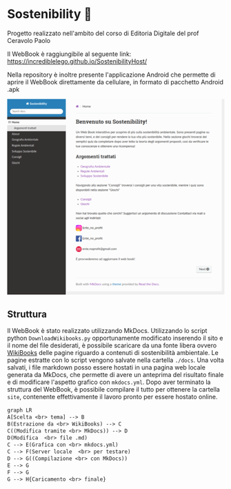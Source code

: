 # Sostenibility 🍃

Progetto realizzato nell'ambito del corso di Editoria Digitale del prof Ceravolo Paolo

Il WebBook è raggiungibile al seguente link: https://incrediblelego.github.io/SostenibilityHost/

Nella repository è inoltre presente l'applicazione Android che permette di aprire il WebBook direttamente da cellulare, in formato di pacchetto Android .apk

![Sostenibility](./my-project/docs/img/assets/sostenibility.png)

## Struttura

Il WebBook è stato realizzato utilizzando MkDocs. Utilizzando lo script python `DownloadWikibooks.py` opportunamente modificato inserendo il sito e il nome del file desiderati, è possibile scaricare da una fonte libera ovvero [WikiBooks](https://it.wikibooks.org/wiki/Pagina_principale) delle pagine riguardo a contenuti di sostenibilità ambientale. Le pagine estratte con lo script vengono salvate nella cartella `./docs`. Una volta salvati, i file markdown posso essere hostati in una pagina web locale generata da MkDocs, che permette di avere un anteprima del risultato finale e di modificare l'aspetto grafico con `mkdocs.yml`. Dopo aver terminato la struttura del WebBook, è possibile compilare il tutto per ottenere la cartella `site`, contenente effettivamente il lavoro pronto per essere hostato online.

```mermaid
graph LR
A[Scelta <br> tema] --> B
B(Estrazione da <br> WikiBooks) --> C
C((Modifica tramite <br> MkDocs)) --> D
D(Modifica  <br> file .md)
C --> E(Grafica con <br> mkdocs.yml)
C --> F(Server locale  <br> per testare)
D --> G((Compilazione <br> con MkDocs))
E --> G
F --> G
G --> H{Caricamento <br> finale}
```